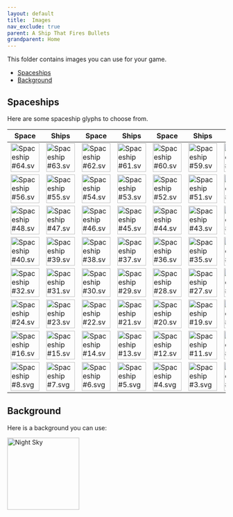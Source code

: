 ```yaml
---
layout: default
title:  Images
nav_exclude: true
parent: A Ship That Fires Bullets
grandparent: Home
---
```


This folder contains images you can use for your game.

- [Spaceships](#spaceships)
- [Background](#background)

## Spaceships

Here are some spaceship glyphs to choose from.

|  Space	| Ships 	|  Space	| Ships 	|  Space	| Ships 	|  Space	| Ships 	|
|-	|-	|-	|-	|-	|-	|-	|-	|
| <img src="../spaceships/64.svg" alt="Spaceship #64.svg" width="66"> | <img src="../spaceships/63.svg" alt="Spaceship #63.svg" width="66"> | <img src="../spaceships/62.svg" alt="Spaceship #62.svg" width="66"> | <img src="../spaceships/61.svg" alt="Spaceship #61.svg" width="66"> | <img src="../spaceships/60.svg" alt="Spaceship #60.svg" width="66"> | <img src="../spaceships/59.svg" alt="Spaceship #59.svg" width="66"> | <img src="../spaceships/58.svg" alt="Spaceship #58.svg" width="66"> | <img src="../spaceships/57.svg" alt="Spaceship #57.svg" width="66"> |
| <img src="../spaceships/56.svg" alt="Spaceship #56.svg" width="66"> | <img src="../spaceships/55.svg" alt="Spaceship #55.svg" width="66"> | <img src="../spaceships/54.svg" alt="Spaceship #54.svg" width="66"> | <img src="../spaceships/53.svg" alt="Spaceship #53.svg" width="66"> | <img src="../spaceships/52.svg" alt="Spaceship #52.svg" width="66"> | <img src="../spaceships/51.svg" alt="Spaceship #51.svg" width="66"> | <img src="../spaceships/50.svg" alt="Spaceship #50.svg" width="66"> | <img src="../spaceships/49.svg" alt="Spaceship #49.svg" width="66"> |
| <img src="../spaceships/48.svg" alt="Spaceship #48.svg" width="66"> | <img src="../spaceships/47.svg" alt="Spaceship #47.svg" width="66"> | <img src="../spaceships/46.svg" alt="Spaceship #46.svg" width="66"> | <img src="../spaceships/45.svg" alt="Spaceship #45.svg" width="66"> | <img src="../spaceships/44.svg" alt="Spaceship #44.svg" width="66"> | <img src="../spaceships/43.svg" alt="Spaceship #43.svg" width="66"> | <img src="../spaceships/42.svg" alt="Spaceship #42.svg" width="66"> | <img src="../spaceships/41.svg" alt="Spaceship #41.svg" width="66"> |
| <img src="../spaceships/40.svg" alt="Spaceship #40.svg" width="66"> | <img src="../spaceships/39.svg" alt="Spaceship #39.svg" width="66"> | <img src="../spaceships/38.svg" alt="Spaceship #38.svg" width="66"> | <img src="../spaceships/37.svg" alt="Spaceship #37.svg" width="66"> | <img src="../spaceships/36.svg" alt="Spaceship #36.svg" width="66"> | <img src="../spaceships/35.svg" alt="Spaceship #35.svg" width="66"> | <img src="../spaceships/34.svg" alt="Spaceship #34.svg" width="66"> | <img src="../spaceships/33.svg" alt="Spaceship #33.svg" width="66"> |
| <img src="../spaceships/32.svg" alt="Spaceship #32.svg" width="66"> | <img src="../spaceships/31.svg" alt="Spaceship #31.svg" width="66"> | <img src="../spaceships/30.svg" alt="Spaceship #30.svg" width="66"> | <img src="../spaceships/29.svg" alt="Spaceship #29.svg" width="66"> | <img src="../spaceships/28.svg" alt="Spaceship #28.svg" width="66"> | <img src="../spaceships/27.svg" alt="Spaceship #27.svg" width="66"> | <img src="../spaceships/26.svg" alt="Spaceship #26.svg" width="66"> | <img src="../spaceships/25.svg" alt="Spaceship #25.svg" width="66"> |
| <img src="../spaceships/24.svg" alt="Spaceship #24.svg" width="66"> | <img src="../spaceships/23.svg" alt="Spaceship #23.svg" width="66"> | <img src="../spaceships/22.svg" alt="Spaceship #22.svg" width="66"> | <img src="../spaceships/21.svg" alt="Spaceship #21.svg" width="66"> | <img src="../spaceships/20.svg" alt="Spaceship #20.svg" width="66"> | <img src="../spaceships/19.svg" alt="Spaceship #19.svg" width="66"> | <img src="../spaceships/18.svg" alt="Spaceship #18.svg" width="66"> | <img src="../spaceships/17.svg" alt="Spaceship #17.svg" width="66"> |
| <img src="../spaceships/16.svg" alt="Spaceship #16.svg" width="66"> | <img src="../spaceships/15.svg" alt="Spaceship #15.svg" width="66"> | <img src="../spaceships/14.svg" alt="Spaceship #14.svg" width="66"> | <img src="../spaceships/13.svg" alt="Spaceship #13.svg" width="66"> | <img src="../spaceships/12.svg" alt="Spaceship #12.svg" width="66"> | <img src="../spaceships/11.svg" alt="Spaceship #11.svg" width="66"> | <img src="../spaceships/10.svg" alt="Spaceship #10.svg" width="66"> | <img src="../spaceships/9.svg" alt="Spaceship #9.svg" width="66"> |
| <img src="../spaceships/8.svg" alt="Spaceship #8.svg" width="66"> | <img src="../spaceships/7.svg" alt="Spaceship #7.svg" width="66"> | <img src="../spaceships/6.svg" alt="Spaceship #6.svg" width="66"> | <img src="../spaceships/5.svg" alt="Spaceship #5.svg" width="66"> | <img src="../spaceships/4.svg" alt="Spaceship #4.svg" width="66"> | <img src="../spaceships/3.svg" alt="Spaceship #3.svg" width="66"> | <img src="../spaceships/2.svg" alt="Spaceship #2.svg" width="66"> | <img src="../spaceships/1.svg" alt="Spaceship #1.svg" width="66"> |

## Background

Here is a background you can use:

<img src="../sky.svg" alt="Night Sky" width="166">